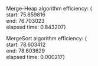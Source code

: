 Merge-Heap algorithm efficiency: {       
start: 75.859816   
end: 76.703023   
elapsed time: 0.843207}         

MergeSort algorithm efficiency: {       
start: 78.603412   
end: 78.603629   
elapsed time: 0.000217}         

